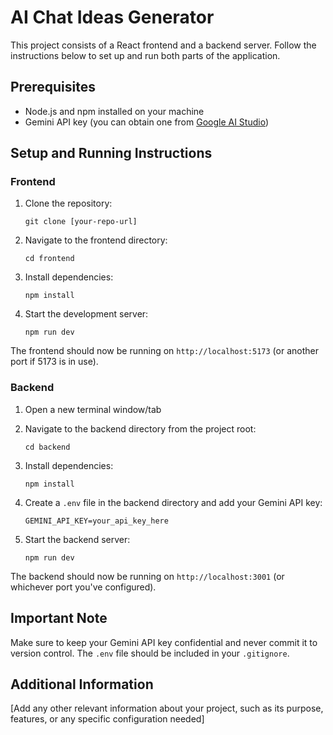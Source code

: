 # AI Chat Ideas Generator

This project consists of a React frontend and a backend server. Follow the instructions below to set up and run both parts of the application.

## Prerequisites

- Node.js and npm installed on your machine
- Gemini API key (you can obtain one from [Google AI Studio](https://makersuite.google.com/app/apikey))

## Setup and Running Instructions

### Frontend

1. Clone the repository:

   ```
   git clone [your-repo-url]
   ```

2. Navigate to the frontend directory:

   ```
   cd frontend
   ```

3. Install dependencies:

   ```
   npm install
   ```

4. Start the development server:
   ```
   npm run dev
   ```

The frontend should now be running on `http://localhost:5173` (or another port if 5173 is in use).

### Backend

1. Open a new terminal window/tab

2. Navigate to the backend directory from the project root:

   ```
   cd backend
   ```

3. Install dependencies:

   ```
   npm install
   ```

4. Create a `.env` file in the backend directory and add your Gemini API key:

   ```
   GEMINI_API_KEY=your_api_key_here
   ```

5. Start the backend server:
   ```
   npm run dev
   ```

The backend should now be running on `http://localhost:3001` (or whichever port you've configured).

## Important Note

Make sure to keep your Gemini API key confidential and never commit it to version control. The `.env` file should be included in your `.gitignore`.

## Additional Information

[Add any other relevant information about your project, such as its purpose, features, or any specific configuration needed]
